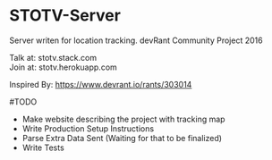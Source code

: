 # STOTV-Server
Server writen for location tracking. devRant Community Project 2016

Talk at: stotv.stack.com <br>
Join at: stotv.herokuapp.com <br>

Inspired By: https://www.devrant.io/rants/303014

#TODO
* Make website describing the project with tracking map
* Write Production Setup Instructions
* Parse Extra Data Sent (Waiting for that to be finalized)
* Write Tests
